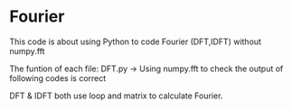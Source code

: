 # Fourier

This code is about using Python to code Fourier (DFT,IDFT) without numpy.fft

The funtion of each file:
DFT.py -> Using numpy.fft to check the output of following codes is correct 

DFT & IDFT both use loop and matrix to calculate Fourier.
